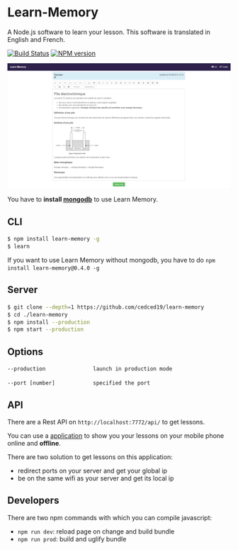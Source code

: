 # Learn-Memory

A Node.js software to learn your lesson.
This software is translated in English and French.

[![Build Status](https://travis-ci.org/cedced19/learn-memory.svg)](https://travis-ci.org/cedced19/learn-memory)
[![NPM version](https://badge.fury.io/js/learn-memory.svg)](http://badge.fury.io/js/learn-memory)

![](https://raw.githubusercontent.com/cedced19/learn-memory/master/demo.png)

You have to __install [mongodb](https://docs.mongodb.com/manual/installation/)__ to use Learn Memory.

## CLI

```bash
$ npm install learn-memory -g
$ learn
```

If you want to use Learn Memory without mongodb, you have to do `npm install learn-memory@0.4.0 -g`

## Server

```bash
$ git clone --depth=1 https://github.com/cedced19/learn-memory
$ cd ./learn-memory
$ npm install --production
$ npm start --production
```

## Options

```
--production               launch in production mode

--port [number]            specified the port
```

## API

There are a Rest API on `http://localhost:7772/api/` to get lessons.

You can use a [application](https://github.com/cedced19/learn-memory-mobile)  to show you your lessons on your mobile phone online and __offline__.

There are two solution to get lessons on this application:
* redirect ports on your server and get your global ip
* be on the same wifi as your server and get its local ip

## Developers

There are two npm commands with which you can compile javascript:
* `npm run dev`: reload page on change and build bundle
* `npm run prod`: build and uglify bundle
